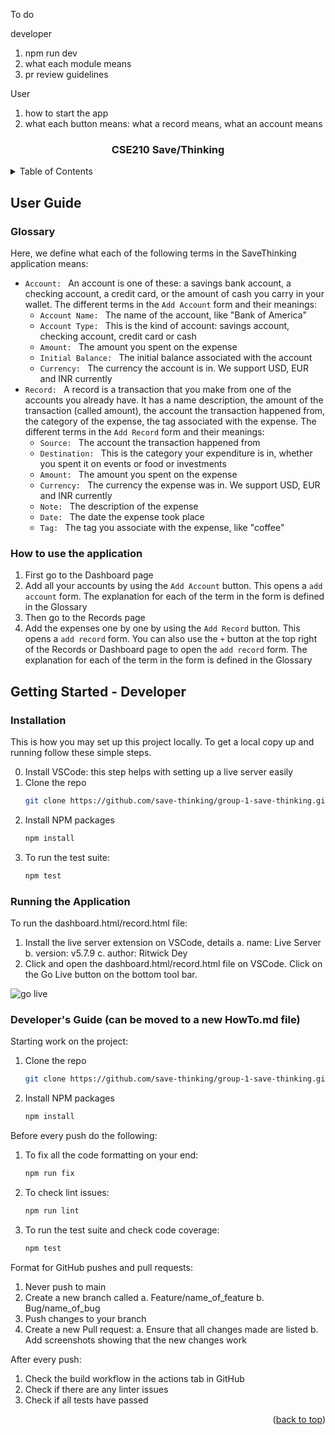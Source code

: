 <!-- Improved compatibility of back to top link: See: https://github.com/othneildrew/Best-README-Template/pull/73 -->

<a name="readme-top"></a>


To do

developer

1. npm run dev
2. what each module means
3. pr review guidelines

User

1. how to start the app
2. what each button means: what a record means, what an account means

<!--
*** Thanks for checking out the Best-README-Template. If you have a suggestion
*** that would make this better, please fork the repo and create a pull request
*** or simply open an issue with the tag "enhancement".
*** Don't forget to give the project a star!
*** Thanks again! Now go create something AMAZING! :D
-->

<!-- PROJECT SHIELDS -->
<!--
*** I'm using markdown "reference style" links for readability.
*** Reference links are enclosed in brackets [ ] instead of parentheses ( ).
*** See the bottom of this document for the declaration of the reference variables
*** for contributors-url, forks-url, etc. This is an optional, concise syntax you may use.
*** https://www.markdownguide.org/basic-syntax/#reference-style-links
-->
<!-- 
[![Contributors][contributors-shield]][contributors-url]
[![Forks][forks-shield]][forks-url]
[![Stargazers][stars-shield]][stars-url]
[![Issues][issues-shield]][issues-url]
[![MIT License][license-shield]][license-url]
[![LinkedIn][linkedin-shield]][linkedin-url] -->

<!-- PROJECT LOGO -->
<!-- <br />
<div align="center">
  <a href="https://github.com/save-thinking/group-1-save-thinking">
    <img src="images/logo.png" alt="Logo" width="80" height="80">
  </a> -->

<h3 align="center">CSE210 Save/Thinking</h3>

  <p align="center">
    <!-- project_description -->
    <!-- <br />
    <a href="https://github.com/save-thinking/group-1-save-thinking"><strong>Explore the docs »</strong></a>
    <br />
    <br />
    <a href="https://github.com/save-thinking/group-1-save-thinking">View Demo</a>
    ·
    <a href="https://github.com/save-thinking/group-1-save-thinking/issues">Report Bug</a>
    ·
    <a href="https://github.com/save-thinking/group-1-save-thinking/issues">Request Feature</a> -->
  </p>
</div>

<!-- TABLE OF CONTENTS -->
<details>
  <summary>Table of Contents</summary>
  <ol>
    <li>
      <a href="#about-the-project">About The Project</a>
      <ul>
        <li><a href="#built-with">Built With</a></li>
      </ul>
    </li>
    <li>
      <a href="#getting-started">Getting Started</a>
      <ul>
        <!-- <li><a href="#prerequisites">Prerequisites</a></li> -->
        <li><a href="#installation">Installation</a></li>
      </ul>
    </li>
    <li><a href="#usage">Usage</a></li>
    <!-- <li><a href="#roadmap">Roadmap</a></li> -->
    <li><a href="#contributing">Contributing</a></li>
    <li><a href="#license">License</a></li>
    <li><a href="#contact">Contact</a></li>
    <li><a href="#acknowledgments">Acknowledgments</a></li>
  </ol>
</details>

<!-- ABOUT THE PROJECT -->

<!-- ## About The Project -->

<!-- [![Product Name Screen Shot][product-screenshot]](https://example.com) -->

<!-- Here's a blank template to get started: To avoid retyping too much info. Do a search and replace with your text editor for the following: `github_username`, `repo_name`, `twitter_handle`, `linkedin_username`, `email_client`, `email`, `project_title`, `project_description` -->

<!-- <p align="right">(<a href="#readme-top">back to top</a>)</p> -->

<!-- ### Built With

- [![Next][next.js]][next-url]
- [![React][react.js]][react-url]
- [![Vue][vue.js]][vue-url]
- [![Angular][angular.io]][angular-url]
- [![Svelte][svelte.dev]][svelte-url]
- [![Laravel][laravel.com]][laravel-url]
- [![Bootstrap][bootstrap.com]][bootstrap-url]
- [![JQuery][jquery.com]][jquery-url]

<p align="right">(<a href="#readme-top">back to top</a>)</p> -->

<!-- GETTING STARTED -->

## User Guide

### Glossary

Here, we define what each of the following terms in the SaveThinking application means:

- `Account: ` An account is one of these: a savings bank account, a checking account, a credit card, or the amount of cash you carry in your wallet. 
The different terms in the `Add Account` form and their meanings:
    - `Account Name: ` The name of the account, like "Bank of America" 
    - `Account Type: ` This is the kind of account: savings account, checking account, credit card or cash
    - `Amount: ` The amount you spent on the expense
    - `Initial Balance: ` The initial balance associated with the account
   - `Currency: ` The currency the account is in. We support USD, EUR and INR currently
- `Record: ` A record is a transaction that you make from one of the accounts you already have. It has a name description, the amount of the transaction (called amount), the account the transaction happened from, the category of the expense, the tag associated with the expense.
The different terms in the `Add Record` form and their meanings:
    - `Source: ` The account the transaction happened from 
    - `Destination: ` This is the category your expenditure is in, whether you spent it on events or food or investments
    - `Amount: ` The amount you spent on the expense
    - `Currency: ` The currency the expense was in. We support USD, EUR and INR currently
    - `Note: ` The description of the expense
    - `Date: ` The date the expense took place
    - `Tag: ` The tag you associate with the expense, like "coffee"

### How to use the application

1. First go to the Dashboard page
2. Add all your accounts by using the `Add Account` button. This opens a `add account` form. The explanation for each of the term in the form is defined in the Glossary
3. Then go to the Records page
4. Add the expenses one by one by using the `Add Record` button. This opens a `add record` form. You can also use the `+` button at the top right of the Records or Dashboard page to open the `add record` form. The explanation for each of the term in the form is defined in the Glossary



## Getting Started - Developer

<!-- ### Prerequisites

This is an example of how to list things you need to use the software and how to install them.

- npm
  ```sh
  npm install npm@latest -g
  ``` -->

### Installation

This is how you may set up this project locally. To get a local copy up and running follow these simple steps.

0. Install VSCode: this step helps with setting up a live server easily
1. Clone the repo
   ```sh
   git clone https://github.com/save-thinking/group-1-save-thinking.git 
   ```
2. Install NPM packages
   ```sh
   npm install
   ```
3. To run the test suite:
   ```sh
   npm test
   ```

### Running the Application

To run the dashboard.html/record.html file: 

1. Install the live server extension on VSCode, details
    a. name: Live Server
    b. version: v5.7.9
    c. author: Ritwick Dey
2. Click and open the dashboard.html/record.html file on VSCode. Click on the Go Live button on the bottom tool bar. 

![go live](./src/static/images/go_live_button.png)


### Developer's Guide (can be moved to a new HowTo.md file)

Starting work on the project:

1. Clone the repo
   ```sh
   git clone https://github.com/save-thinking/group-1-save-thinking.git 
   ```
2. Install NPM packages
   ```sh
   npm install
   ```
Before every push do the following:

1. To fix all the code formatting on your end:
   ```sh
   npm run fix
   ```
2. To check lint issues:
   ```sh
   npm run lint
   ```
3. To run the test suite and check code coverage:
   ```sh
   npm test
   ```

Format for GitHub pushes and pull requests:

1. Never push to main
2. Create a new branch called 
  a. Feature/name_of_feature
  b. Bug/name_of_bug
3. Push changes to your branch
4. Create a new Pull request:
  a. Ensure that all changes made are listed 
  b. Add screenshots showing that the new changes work


After every push:

1. Check the build workflow in the actions tab in GitHub
2. Check if there are any linter issues
3. Check if all tests have passed

<p align="right">(<a href="#readme-top">back to top</a>)</p>

<!-- USAGE EXAMPLES -->

<!-- ## Usage

Use this space to show useful examples of how a project can be used. Additional screenshots, code examples and demos work well in this space. You may also link to more resources.

_For more examples, please refer to the [Documentation](https://example.com)_

<p align="right">(<a href="#readme-top">back to top</a>)</p> -->

<!-- ROADMAP -->

<!-- ## Roadmap

- [ ] Feature 1
- [ ] Feature 2
- [ ] Feature 3
  - [ ] Nested Feature

See the [open issues](https://github.com/save-thinking/group-1-save-thinking/issues) for a full list of proposed features (and known issues).

<p align="right">(<a href="#readme-top">back to top</a>)</p> -->

<!-- CONTRIBUTING -->

<!-- ## Contributing

Contributions are what make the open source community such an amazing place to learn, inspire, and create. Any contributions you make are **greatly appreciated**.

If you have a suggestion that would make this better, please fork the repo and create a pull request. You can also simply open an issue with the tag "enhancement".
Don't forget to give the project a star! Thanks again!

1. Fork the Project
2. Create your Feature Branch (`git checkout -b feature/AmazingFeature`)
3. Commit your Changes (`git commit -m 'Add some AmazingFeature'`)
4. Push to the Branch (`git push origin feature/AmazingFeature`)
5. Open a Pull Request

<p align="right">(<a href="#readme-top">back to top</a>)</p> -->

<!-- LICENSE -->

<!-- ## License

Distributed under the MIT License. See `LICENSE.txt` for more information.

<p align="right">(<a href="#readme-top">back to top</a>)</p> -->

<!-- CONTACT -->

<!-- ## Contact

Your Name - [@twitter_handle](https://twitter.com/twitter_handle) - email@email_client.com

Project Link: [https://github.com/save-thinking/group-1-save-thinking](https://github.com/save-thinking/group-1-save-thinking)

<p align="right">(<a href="#readme-top">back to top</a>)</p> -->

<!-- ACKNOWLEDGMENTS -->

<!-- ## Acknowledgments

- []()
- []()
- []() -->

<!-- <p align="right">(<a href="#readme-top">back to top</a>)</p> -->

<!-- MARKDOWN LINKS & IMAGES -->
<!-- https://www.markdownguide.org/basic-syntax/#reference-style-links -->

<!-- [contributors-shield]: https://img.shields.io/github/contributors/save-thinking/group-1-save-thinking.svg?style=for-the-badge
[contributors-url]: https://github.com/save-thinking/group-1-save-thinking/graphs/contributors
[forks-shield]: https://img.shields.io/github/forks/save-thinking/group-1-save-thinking.svg?style=for-the-badge
[forks-url]: https://github.com/save-thinking/group-1-save-thinking/network/members
[stars-shield]: https://img.shields.io/github/stars/save-thinking/group-1-save-thinking.svg?style=for-the-badge
[stars-url]: https://github.com/save-thinking/group-1-save-thinking/stargazers
[issues-shield]: https://img.shields.io/github/issues/save-thinking/group-1-save-thinking.svg?style=for-the-badge
[issues-url]: https://github.com/save-thinking/group-1-save-thinking/issues
[license-shield]: https://img.shields.io/github/license/save-thinking/group-1-save-thinking.svg?style=for-the-badge
[license-url]: https://github.com/save-thinking/group-1-save-thinking/blob/master/LICENSE.txt
[linkedin-shield]: https://img.shields.io/badge/-LinkedIn-black.svg?style=for-the-badge&logo=linkedin&colorB=555
[linkedin-url]: https://linkedin.com/in/linkedin_username
[product-screenshot]: images/screenshot.png
[next.js]: https://img.shields.io/badge/next.js-000000?style=for-the-badge&logo=nextdotjs&logoColor=white
[next-url]: https://nextjs.org/
[react.js]: https://img.shields.io/badge/React-20232A?style=for-the-badge&logo=react&logoColor=61DAFB
[react-url]: https://reactjs.org/
[vue.js]: https://img.shields.io/badge/Vue.js-35495E?style=for-the-badge&logo=vuedotjs&logoColor=4FC08D
[vue-url]: https://vuejs.org/
[angular.io]: https://img.shields.io/badge/Angular-DD0031?style=for-the-badge&logo=angular&logoColor=white
[angular-url]: https://angular.io/
[svelte.dev]: https://img.shields.io/badge/Svelte-4A4A55?style=for-the-badge&logo=svelte&logoColor=FF3E00
[svelte-url]: https://svelte.dev/
[laravel.com]: https://img.shields.io/badge/Laravel-FF2D20?style=for-the-badge&logo=laravel&logoColor=white
[laravel-url]: https://laravel.com
[bootstrap.com]: https://img.shields.io/badge/Bootstrap-563D7C?style=for-the-badge&logo=bootstrap&logoColor=white
[bootstrap-url]: https://getbootstrap.com
[jquery.com]: https://img.shields.io/badge/jQuery-0769AD?style=for-the-badge&logo=jquery&logoColor=white
[jquery-url]: https://jquery.com -->
